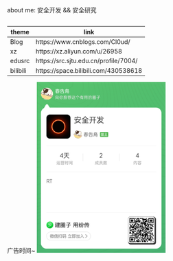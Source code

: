 about me: 安全开发 && 安全研究 


<div style="display: flex; align-items: center;">  
    <table>  
        <thead>  
            <tr>  
                <th>theme</th>  
                <th>link</th>  
            </tr>  
        </thead>  
        <tbody>  
            <tr>  
                <td>Blog</td>  
                <td>https://www.cnblogs.com/Cl0ud/</td>  
            </tr>  
            <tr>  
                <td>xz</td>  
                <td>https://xz.aliyun.com/u/26958</td>  
            </tr>  
            <tr>  
                <td>edusrc</td>  
                <td>https://src.sjtu.edu.cn/profile/7004/</td>  
            </tr>  
            <tr>  
                <td>bilibili</td>  
                <td>https://space.bilibili.com/430538618</td>  
            </tr>  
        </tbody>  
    </table>  
</div>
广告时间~ 
<td align="center">
        <img src="./images/738473188fb95c76d0b8055ec869d37.jpg" width="300;" alt="fireinrain"/>
        <br />
</td>


